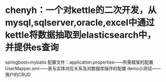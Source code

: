 # chenyh：一个对kettle的二次开发，从mysql,sqlserver,oracle,excel中通过kettle将数据抽取到elasticsearch中，并提供es查询
springboot+mybatis
配置文件：application.properties——所需框架的配置
         UserMapper.xml——表与实体对应关系及对数据库操作的配置
demo小测试——用户的CRUD
